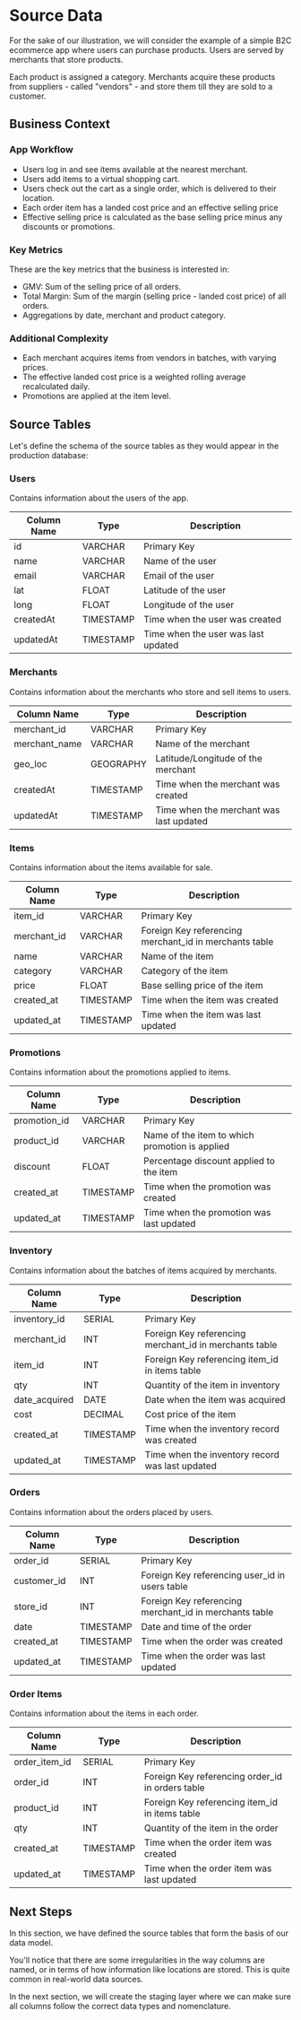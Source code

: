 # Source Data

For the sake of our illustration, we will consider the example of a simple B2C ecommerce app where users
can purchase products. Users are served by merchants that store products.

Each product is assigned a category. Merchants acquire these products from suppliers - called "vendors" - and store them
till they are sold to a customer.

## Business Context

### App Workflow

- Users log in and see items available at the nearest merchant.
- Users add items to a virtual shopping cart.
- Users check out the cart as a single order, which is delivered to their location.
- Each order item has a landed cost price and an effective selling price
- Effective selling price is calculated as the base selling price minus any discounts or promotions.

### Key Metrics

These are the key metrics that the business is interested in:

- GMV: Sum of the selling price of all orders.
- Total Margin: Sum of the margin (selling price - landed cost price) of all orders.
- Aggregations by date, merchant and product category.

### Additional Complexity

- Each merchant acquires items from vendors in batches, with varying prices.
- The effective landed cost price is a weighted rolling average recalculated daily.
- Promotions are applied at the item level.

## Source Tables

Let's define the schema of the source tables as they would appear in the production database:

### Users

Contains information about the users of the app.

| Column Name | Type      | Description                         |
| ----------- | --------- | ----------------------------------- |
| id          | VARCHAR   | Primary Key                         |
| name        | VARCHAR   | Name of the user                    |
| email       | VARCHAR   | Email of the user                   |
| lat         | FLOAT     | Latitude of the user                |
| long        | FLOAT     | Longitude of the user               |
| createdAt   | TIMESTAMP | Time when the user was created      |
| updatedAt   | TIMESTAMP | Time when the user was last updated |

### Merchants

Contains information about the merchants who store and sell items to users.

| Column Name   | Type      | Description                             |
| ------------- | --------- | --------------------------------------- |
| merchant_id   | VARCHAR   | Primary Key                             |
| merchant_name | VARCHAR   | Name of the merchant                    |
| geo_loc       | GEOGRAPHY | Latitude/Longitude of the merchant      |
| createdAt     | TIMESTAMP | Time when the merchant was created      |
| updatedAt     | TIMESTAMP | Time when the merchant was last updated |

### Items

Contains information about the items available for sale.

| Column Name | Type      | Description                                            |
| ----------- | --------- | ------------------------------------------------------ |
| item_id     | VARCHAR   | Primary Key                                            |
| merchant_id | VARCHAR   | Foreign Key referencing merchant_id in merchants table |
| name        | VARCHAR   | Name of the item                                       |
| category    | VARCHAR   | Category of the item                                   |
| price       | FLOAT     | Base selling price of the item                         |
| created_at  | TIMESTAMP | Time when the item was created                         |
| updated_at  | TIMESTAMP | Time when the item was last updated                    |

### Promotions

Contains information about the promotions applied to items.

| Column Name  | Type      | Description                                    |
| ------------ | --------- | ---------------------------------------------- |
| promotion_id | VARCHAR   | Primary Key                                    |
| product_id   | VARCHAR   | Name of the item to which promotion is applied |
| discount     | FLOAT     | Percentage discount applied to the item        |
| created_at   | TIMESTAMP | Time when the promotion was created            |
| updated_at   | TIMESTAMP | Time when the promotion was last updated       |

### Inventory

Contains information about the batches of items acquired by merchants.

| Column Name   | Type      | Description                                            |
| ------------- | --------- | ------------------------------------------------------ |
| inventory_id  | SERIAL    | Primary Key                                            |
| merchant_id   | INT       | Foreign Key referencing merchant_id in merchants table |
| item_id       | INT       | Foreign Key referencing item_id in items table         |
| qty           | INT       | Quantity of the item in inventory                      |
| date_acquired | DATE      | Date when the item was acquired                        |
| cost          | DECIMAL   | Cost price of the item                                 |
| created_at    | TIMESTAMP | Time when the inventory record was created             |
| updated_at    | TIMESTAMP | Time when the inventory record was last updated        |

### Orders

Contains information about the orders placed by users.

| Column Name | Type      | Description                                            |
| ----------- | --------- | ------------------------------------------------------ |
| order_id    | SERIAL    | Primary Key                                            |
| customer_id | INT       | Foreign Key referencing user_id in users table         |
| store_id    | INT       | Foreign Key referencing merchant_id in merchants table |
| date        | TIMESTAMP | Date and time of the order                             |
| created_at  | TIMESTAMP | Time when the order was created                        |
| updated_at  | TIMESTAMP | Time when the order was last updated                   |

### Order Items

Contains information about the items in each order.

| Column Name   | Type      | Description                                      |
| ------------- | --------- | ------------------------------------------------ |
| order_item_id | SERIAL    | Primary Key                                      |
| order_id      | INT       | Foreign Key referencing order_id in orders table |
| product_id    | INT       | Foreign Key referencing item_id in items table   |
| qty           | INT       | Quantity of the item in the order                |
| created_at    | TIMESTAMP | Time when the order item was created             |
| updated_at    | TIMESTAMP | Time when the order item was last updated        |

## Next Steps

In this section, we have defined the source tables that form the basis of our data model.

You'll notice that there are some irregularities in the way columns are named, or in terms of how information like
locations are stored. This is quite common in real-world data sources.

In the next section, we will create the staging layer where we can make sure all columns follow
the correct data types and nomenclature.
